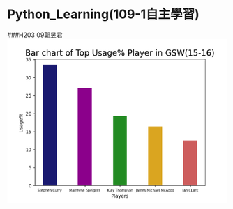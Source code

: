# Python_Learning(109-1自主學習)
###H203 09郭昱君
![image](https://github.com/irene951/Python_Learning/blob/main/Figure.png)
